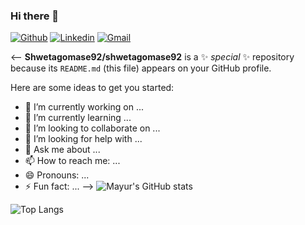 ### Hi there 👋

[![Github](https://img.shields.io/badge/-Github-000?style=flat&logo=Github&logoColor=white)](https://github.com/Shwetagomase92)
[![Linkedin](https://img.shields.io/badge/-LinkedIn-blue?style=flat&logo=Linkedin&logoColor=white)](https://www.linkedin.com/in/shwetagomase/)
[![Gmail](https://img.shields.io/badge/-Gmail-c14438?style=flat&logo=Gmail&logoColor=white)](mailto:gomaseshweta8@gmail.com)
&nbsp;

<--
**Shwetagomase92/shwetagomase92** is a ✨ _special_ ✨ repository because its `README.md` (this file) appears on your GitHub profile.

Here are some ideas to get you started:

- 🔭 I’m currently working on ...
- 🌱 I’m currently learning ...
- 👯 I’m looking to collaborate on ...
- 🤔 I’m looking for help with ...
- 💬 Ask me about ...
- 📫 How to reach me: ...
- 😄 Pronouns: ...
- ⚡ Fun fact: ...
-->
![Mayur's GitHub stats](https://github-readme-stats.vercel.app/api?username=Shwetagomase92&show_icons=true)

![Top Langs](https://github-readme-stats.vercel.app/api/top-langs/?username=Shwetagomase92&layout=compact&theme=github_dark&langs_count=10)
